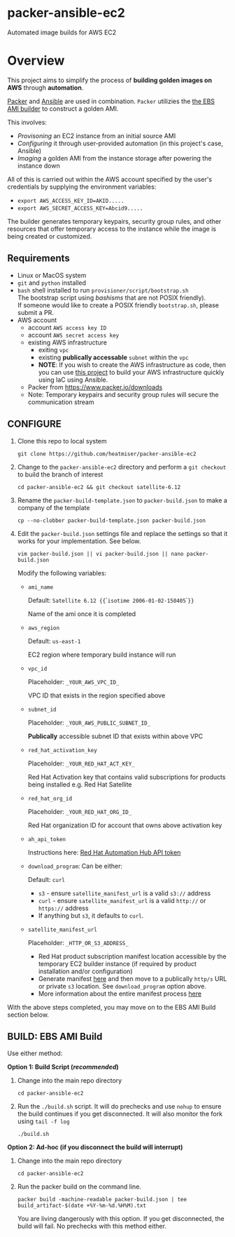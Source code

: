 # packer-ansible-ec2

Automated image builds for AWS EC2

# Overview

This project aims to simplify the process of **building golden images on AWS** through **automation**.

[Packer](https://www.packer.io) and [Ansible](https://github.com/ansible/ansible) are used in combination. `Packer` utilizies the [the EBS AMI builder](https://www.packer.io/plugins/builders/amazon/ebs) to construct a golden AMI.

This involves:  

* _Provisoning_ an EC2 instance from an initial source AMI
* _Configuring_ it through user-provided automation (in this project's case, Ansible)
* _Imaging_ a golden AMI from the instance storage after powering the instance down

All of this is carried out within the AWS account specified by the user's credentials by supplying the environment variables:

* `export AWS_ACCESS_KEY_ID=AKID.....` 
* `export AWS_SECRET_ACCESS_KEY=Abcid9.....`

The builder generates temporary keypairs, security group rules, and other resources that offer temporary access to the instance while the image is being created or customized.

Requirements
------------

* Linux or MacOS system
* `git` and `python` installed
* `bash` shell installed to run `provisioner/script/bootstrap.sh`  
  The bootstrap script using _bashisms_ that are not POSIX friendly).  
  If someone would like to create a POSIX friendly `bootstrap.sh`, please submit a PR.
* AWS account
  * account `AWS access key ID`
  * account `AWS secret access key`
  * existing AWS infrastructure
    * exiting `vpc`
    * existing **publically accessable** `subnet` within the `vpc`
    * **NOTE**: If you wish to create the AWS infrastructure as code, then you can use [this project](https://github.com/rclements-redhat/) to build your AWS infrastructure quickly using IaC using Ansible.  
  * Packer from https://www.packer.io/downloads
  * Note: Temporary keypairs and security group rules will secure the communication stream
  
CONFIGURE
------------

1) Clone this repo to local system
   
   `git clone https://github.com/heatmiser/packer-ansible-ec2`

2) Change to the `packer-ansible-ec2` directory and perform a ``git checkout`` to build the branch of interest
   
   `cd packer-ansible-ec2 && git checkout satellite-6.12`
   
3) Rename the `packer-build-template.json` to `packer-build.json` to make a company of the template

    `cp --no-clobber packer-build-template.json packer-build.json`

4) Edit the `packer-build.json` settings file and replace the settings so that it works for your implementation. See below.

    `vim packer-build.json || vi packer-build.json || nano packer-build.json`

    Modify the following variables:

    * `ami_name`
 
        Default: `Satellite 6.12 {{`\``isotime 2006-01-02-150405`\``}}`  

        Name of the ami once it is completed  
        
    * `aws_region`

        Default: `us-east-1`  

        EC2 region where temporary build instance will run  

    * `vpc_id`

        Placeholder: `_YOUR_AWS_VPC_ID_`  

        VPC ID that exists in the region specified above  

    * `subnet_id`

        Placeholder: `_YOUR_AWS_PUBLIC_SUBNET_ID_`  

        **Publically** accessible subnet ID that exists within above VPC  

    * `red_hat_activation_key`
  
        Placeholder: `_YOUR_RED_HAT_ACT_KEY_`  
        
        Red Hat Activation key that contains valid subscriptions for products being installed e.g. Red Hat Satellite  


    * `red_hat_org_id`

        Placeholder: `_YOUR_RED_HAT_ORG_ID_` 

        Red Hat organization ID for account that owns above activation key  

    * `ah_api_token`
  
        Instructions here: [Red Hat Automation Hub API token](https://console.redhat.com/ansible/automation-hub/token)

     * `download_program`: Can be either:  

        Default: `curl`

        * `s3` - ensure `satellite_manifest_url` is a valid `s3://` address
        * `curl` - ensure `satellite_manifest_url` is a valid `http://` or `https://` address
        * If anything but `s3`, it defaults to `curl`.
  
    * `satellite_manifest_url`

        Placeholder: `_HTTP_OR_S3_ADDRESS_`  

        * Red Hat product subscription manifest location accessible by the temporary EC2 builder instance (if required by product installation and/or configuration)  
        * Generate manifest [here](https://access.redhat.com/management/subscription_allocations) and then move to a publically `http/s` URL or private `s3` location. See `download_program` option above.
        * More information about the entire manifest process [here](https://www.redhat.com/en/blog/how-create-and-use-red-hat-satellite-manifest)  

With the above steps completed, you may move on to the EBS AMI Build section below.

BUILD: EBS AMI Build
-------------
Use either method:

**Option 1: Build Script (_recommended_)**

1) Change into the main repo directory

    `cd packer-ansible-ec2`

2) Run the `./build.sh` script. It will do prechecks and use `nohup` to ensure the build continues if you get disconnected. It will also monitor the fork using `tail -f log`

    `./build.sh`

**Option 2: Ad-hoc (if you disconnect the build will interrupt)**
  
1) Change into the main repo directory
   
    `cd packer-ansible-ec2`


2) Run the packer build on the command line.
  
    `packer build -machine-readable packer-build.json | tee build_artifact-$(date +%Y-%m-%d.%H%M).txt`
    
    You are living dangerously with this option. If you get disconnected, the build will fail. No prechecks with this method either.
